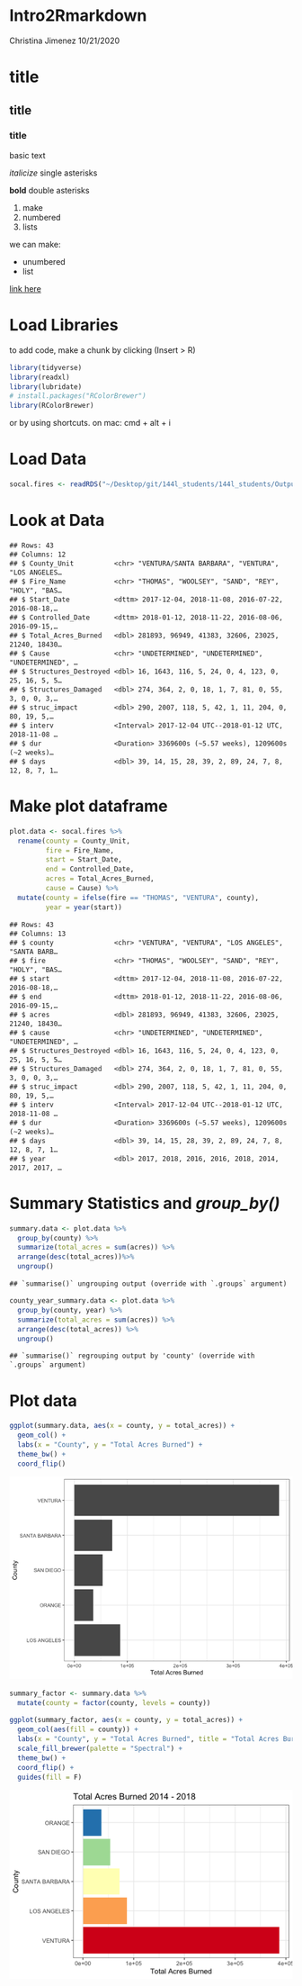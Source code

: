 Intro2Rmarkdown
================
Christina Jimenez
10/21/2020

# title

## title

### title

basic text

*italicize* single asterisks

**bold** double asterisks

1.  make
2.  numbered
3.  lists

we can make:

  - unumbered
  - list

[link here](https://www.gogle.com)

# Load Libraries

to add code, make a chunk by clicking (Insert \> R)

``` r
library(tidyverse)
library(readxl)
library(lubridate)
# install.packages("RColorBrewer")
library(RColorBrewer)
```

or by using shortcuts. on mac: cmd + alt + i

# Load Data

``` r
socal.fires <- readRDS("~/Desktop/git/144l_students/144l_students/Output_Data/week1/socal_files_data.rds")
```

# Look at Data

    ## Rows: 43
    ## Columns: 12
    ## $ County_Unit          <chr> "VENTURA/SANTA BARBARA", "VENTURA", "LOS ANGELES…
    ## $ Fire_Name            <chr> "THOMAS", "WOOLSEY", "SAND", "REY", "HOLY", "BAS…
    ## $ Start_Date           <dttm> 2017-12-04, 2018-11-08, 2016-07-22, 2016-08-18,…
    ## $ Controlled_Date      <dttm> 2018-01-12, 2018-11-22, 2016-08-06, 2016-09-15,…
    ## $ Total_Acres_Burned   <dbl> 281893, 96949, 41383, 32606, 23025, 21240, 18430…
    ## $ Cause                <chr> "UNDETERMINED", "UNDETERMINED", "UNDETERMINED", …
    ## $ Structures_Destroyed <dbl> 16, 1643, 116, 5, 24, 0, 4, 123, 0, 25, 16, 5, 5…
    ## $ Structures_Damaged   <dbl> 274, 364, 2, 0, 18, 1, 7, 81, 0, 55, 3, 0, 0, 3,…
    ## $ struc_impact         <dbl> 290, 2007, 118, 5, 42, 1, 11, 204, 0, 80, 19, 5,…
    ## $ interv               <Interval> 2017-12-04 UTC--2018-01-12 UTC, 2018-11-08 …
    ## $ dur                  <Duration> 3369600s (~5.57 weeks), 1209600s (~2 weeks)…
    ## $ days                 <dbl> 39, 14, 15, 28, 39, 2, 89, 24, 7, 8, 12, 8, 7, 1…

# Make plot dataframe

``` r
plot.data <- socal.fires %>% 
  rename(county = County_Unit,
         fire = Fire_Name,
         start = Start_Date,
         end = Controlled_Date,
         acres = Total_Acres_Burned,
         cause = Cause) %>% 
  mutate(county = ifelse(fire == "THOMAS", "VENTURA", county),
         year = year(start))
```

    ## Rows: 43
    ## Columns: 13
    ## $ county               <chr> "VENTURA", "VENTURA", "LOS ANGELES", "SANTA BARB…
    ## $ fire                 <chr> "THOMAS", "WOOLSEY", "SAND", "REY", "HOLY", "BAS…
    ## $ start                <dttm> 2017-12-04, 2018-11-08, 2016-07-22, 2016-08-18,…
    ## $ end                  <dttm> 2018-01-12, 2018-11-22, 2016-08-06, 2016-09-15,…
    ## $ acres                <dbl> 281893, 96949, 41383, 32606, 23025, 21240, 18430…
    ## $ cause                <chr> "UNDETERMINED", "UNDETERMINED", "UNDETERMINED", …
    ## $ Structures_Destroyed <dbl> 16, 1643, 116, 5, 24, 0, 4, 123, 0, 25, 16, 5, 5…
    ## $ Structures_Damaged   <dbl> 274, 364, 2, 0, 18, 1, 7, 81, 0, 55, 3, 0, 0, 3,…
    ## $ struc_impact         <dbl> 290, 2007, 118, 5, 42, 1, 11, 204, 0, 80, 19, 5,…
    ## $ interv               <Interval> 2017-12-04 UTC--2018-01-12 UTC, 2018-11-08 …
    ## $ dur                  <Duration> 3369600s (~5.57 weeks), 1209600s (~2 weeks)…
    ## $ days                 <dbl> 39, 14, 15, 28, 39, 2, 89, 24, 7, 8, 12, 8, 7, 1…
    ## $ year                 <dbl> 2017, 2018, 2016, 2016, 2018, 2014, 2017, 2017, …

# Summary Statistics and *group\_by()*

``` r
summary.data <- plot.data %>% 
  group_by(county) %>% 
  summarize(total_acres = sum(acres)) %>% 
  arrange(desc(total_acres))%>% 
  ungroup()
```

    ## `summarise()` ungrouping output (override with `.groups` argument)

``` r
county_year_summary.data <- plot.data %>% 
  group_by(county, year) %>% 
  summarize(total_acres = sum(acres)) %>% 
  arrange(desc(total_acres)) %>% 
  ungroup()
```

    ## `summarise()` regrouping output by 'county' (override with `.groups` argument)

# Plot data

``` r
ggplot(summary.data, aes(x = county, y = total_acres)) +
  geom_col() +
  labs(x = "County", y = "Total Acres Burned") +
  theme_bw() +
  coord_flip()
```

![](Intro2Rmarkdown_files/figure-gfm/unnamed-chunk-7-1.png)<!-- -->

``` r
summary_factor <- summary.data %>% 
  mutate(county = factor(county, levels = county))
```

``` r
ggplot(summary_factor, aes(x = county, y = total_acres)) +
  geom_col(aes(fill = county)) +
  labs(x = "County", y = "Total Acres Burned", title = "Total Acres Burned 2014 - 2018") +
  scale_fill_brewer(palette = "Spectral") +
  theme_bw() +
  coord_flip() +
  guides(fill = F)
```

![](Intro2Rmarkdown_files/figure-gfm/unnamed-chunk-9-1.png)<!-- -->
